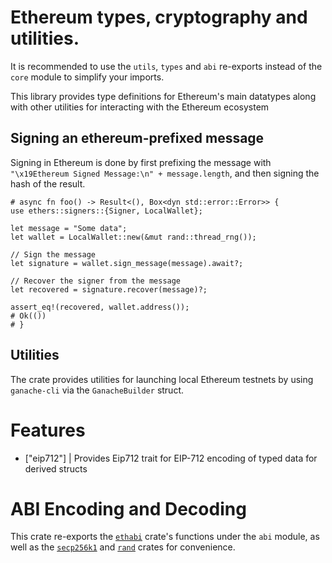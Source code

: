 # Ethereum types, cryptography and utilities.

It is recommended to use the `utils`, `types` and `abi` re-exports instead of
the `core` module to simplify your imports.

This library provides type definitions for Ethereum's main datatypes along with
other utilities for interacting with the Ethereum ecosystem

## Signing an ethereum-prefixed message

Signing in Ethereum is done by first prefixing the message with
`"\x19Ethereum Signed Message:\n" + message.length`, and then signing the hash
of the result.

```rust,ignore
# async fn foo() -> Result<(), Box<dyn std::error::Error>> {
use ethers::signers::{Signer, LocalWallet};

let message = "Some data";
let wallet = LocalWallet::new(&mut rand::thread_rng());

// Sign the message
let signature = wallet.sign_message(message).await?;

// Recover the signer from the message
let recovered = signature.recover(message)?;

assert_eq!(recovered, wallet.address());
# Ok(())
# }
```

## Utilities

The crate provides utilities for launching local Ethereum testnets by using
`ganache-cli` via the `GanacheBuilder` struct.

# Features

-   ["eip712"] | Provides Eip712 trait for EIP-712 encoding of typed data for
    derived structs

# ABI Encoding and Decoding

This crate re-exports the [`ethabi`](https://docs.rs/ethabi) crate's functions
under the `abi` module, as well as the
[`secp256k1`](https://docs.rs/libsecp256k1) and [`rand`](https://docs.rs/rand)
crates for convenience.
